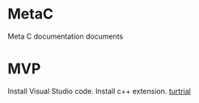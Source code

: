 # MetaC
Meta C documentation documents

# MVP
Install Visual Studio code. Install c++ extension.
[turtrial](https://code.visualstudio.com/docs/cpp/config-mingw#_prerequisites)
